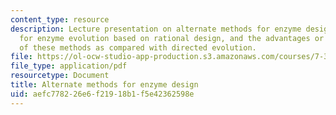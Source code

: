 ```yaml
---
content_type: resource
description: Lecture presentation on alternate methods for enzyme design, approaches
  for enzyme evolution based on rational design, and the advantages or disadvantages
  of these methods as compared with directed evolution.
file: https://ol-ocw-studio-app-production.s3.amazonaws.com/courses/7-344-directed-evolution-engineering-biocatalysts-spring-2008/aefc778226e6f21918b1f5e42362598e_ses13_slides.pdf
file_type: application/pdf
resourcetype: Document
title: Alternate methods for enzyme design
uid: aefc7782-26e6-f219-18b1-f5e42362598e
---
```

